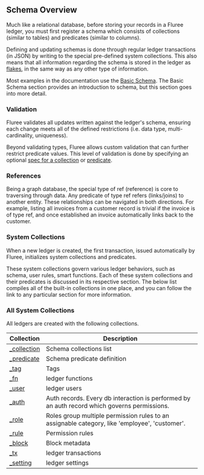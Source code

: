## Schema Overview

Much like a relational database, before storing your records in a Fluree ledger, you must first register a schema which consists of collections (similar to tables) and predicates (similar to columns).

Defining and updating schemas is done through regular ledger transactions (in JSON) by writing to the special pre-defined system collections. This also means that all information regarding the schema is stored in the ledger as [flakes](/guides/intro/what-is-fluree#flakes), in the same way as any other type of information.

Most examples in the documentation use the [Basic Schema](/docs/getting-started/start-here#overview). The Basic Schema section provides an introduction to schema, but this section goes into more detail.

### Validation

Fluree validates all updates written against the ledger's schema, ensuring each change meets all of the defined restrictions (i.e. data type, multi-cardinality, uniqueness).

Beyond validating types, Fluree allows custom validation that can further restrict predicate values. This level of validation is done by specifying an optional [spec for a collection](/guides/smart-functions/collection-spec) or [predicate](/guides/smart-functions/predicate-spec).

### References

Being a graph database, the special type of ref (reference) is core to traversing through data. Any predicate of type ref refers (links/joins) to another entity. These relationships can be navigated in both directions. For example, listing all invoices from a customer record is trivial if the invoice is of type ref, and once established an invoice automatically links back to the customer.

### System Collections

When a new ledger is created, the first transaction, issued automatically by Fluree, initializes system collections and predicates.

These system collections govern various ledger behaviors, such as schema, user rules, smart functions. Each of these system collections and their predicates is discussed in its respective section. The below list compiles all of the built-in collections in one place, and you can follow the link to any particular section for more information.

### All System Collections

All ledgers are created with the following collections.

| Collection                               | Description                                                                                   |
| ---------------------------------------- | --------------------------------------------------------------------------------------------- |
| [\_collection](/docs/schema/collections) | Schema collections list                                                                       |
| [\_predicate](/docs/schema/predicates)   | Schema predicate definition                                                                   |
| [\_tag](/docs/schema/tags)               | Tags                                                                                          |
| [\_fn](/docs/schema/functions)           | ledger functions                                                                              |
| [\_user](/docs/schema/identity#_user)    | ledger users                                                                                  |
| [\_auth](/docs/schema/identity#_auth)    | Auth records. Every db interaction is performed by an auth record which governs permissions.  |
| [\_role](/docs/schema/identity#_role)    | Roles group multiple permission rules to an assignable category, like 'employee', 'customer'. |
| [\_rule](/docs/schema/identity#_rule)    | Permission rules                                                                              |
| [\_block](/docs/schema/metadata#_block)  | Block metadata                                                                                |
| [\_tx](/docs/schema/metadata#_tx)        | ledger transactions                                                                           |
| [\_setting](/docs/schema/settings)       | ledger settings                                                                               |
